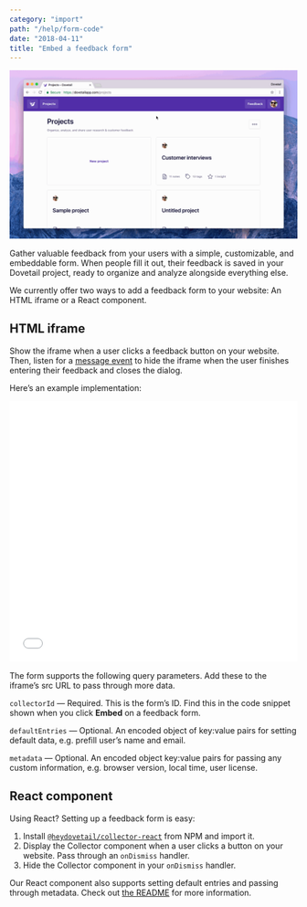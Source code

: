 ```yaml
---
category: "import"
path: "/help/form-code"
date: "2018-04-11"
title: "Embed a feedback form"
---
```


![Feedback form](./form.gif)

Gather valuable feedback from your users with a simple, customizable, and embeddable form. When people fill it out, their feedback is saved in your Dovetail project, ready to organize and analyze alongside everything else.

We currently offer two ways to add a feedback form to your website: An HTML iframe or a React component.

## HTML iframe

Show the iframe when a user clicks a feedback button on your website. Then, listen for a [message event](https://developer.mozilla.org/en-US/docs/Web/API/Window/postMessage) to hide the iframe when the user finishes entering their feedback and closes the dialog.

Here’s an example implementation:

<iframe height='456' scrolling='no' title='Feedback form example' src='//codepen.io/humphreybc/embed/XVzNvL/?height=300&theme-id=32200&default-tab=js,result&embed-version=2' frameborder='no' allowtransparency='true' allowfullscreen='true' style='width: 100%;'>See the Pen <a href='https://codepen.io/humphreybc/pen/XVzNvL/'>Feedback form example</a> by Benjamin Humphrey (<a href='https://codepen.io/humphreybc'>@humphreybc</a>) on <a href='https://codepen.io'>CodePen</a>.</iframe>

The form supports the following query parameters. Add these to the iframe’s src URL to pass through more data.

`collectorId` — Required. This is the form’s ID. Find this in the code snippet shown when you click **Embed** on a feedback form.

`defaultEntries` — Optional. An encoded object of key:value pairs for setting default data, e.g. prefill user’s name and email.

`metadata` — Optional. An encoded object key:value pairs for passing any custom information, e.g. browser version, local time, user license.

## React component

Using React? Setting up a feedback form is easy:

1.  Install [`@heydovetail/collector-react`](https://www.npmjs.com/package/@heydovetail/collector-react) from NPM and import it.
1.  Display the Collector component when a user clicks a button on your website. Pass through an `onDismiss` handler.
1.  Hide the Collector component in your `onDismiss` handler.

Our React component also supports setting default entries and passing through metadata. Check out [the README](https://github.com/heydovetail/collector-react) for more information.
